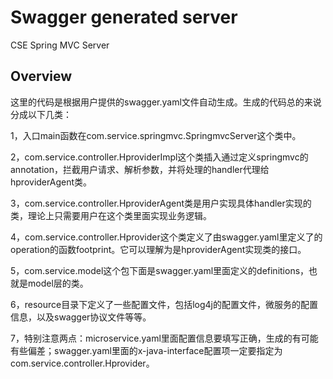 # Swagger generated server

CSE Spring MVC Server


## Overview
这里的代码是根据用户提供的swagger.yaml文件自动生成。生成的代码总的来说分成以下几类：

1，入口main函数在com.service.springmvc.SpringmvcServer这个类中。

2，com.service.controller.HproviderImpl这个类插入通过定义springmvc的annotation，拦截用户请求、解析参数，并将处理的handler代理给hproviderAgent类。

3，com.service.controller.HproviderAgent类是用户实现具体handler实现的类，理论上只需要用户在这个类里面实现业务逻辑。

4，com.service.controller.Hprovider这个类定义了由swagger.yaml里定义了的operation的函数footprint。它可以理解为是hproviderAgent实现类的接口。

5，com.service.model这个包下面是swagger.yaml里面定义的definitions，也就是model层的类。

6，resource目录下定义了一些配置文件，包括log4j的配置文件，微服务的配置信息，以及swagger协议文件等等。

7，特别注意两点：microservice.yaml里面配置信息要填写正确，生成的有可能有些偏差；swagger.yaml里面的x-java-interface配置项一定要指定为com.service.controller.Hprovider。